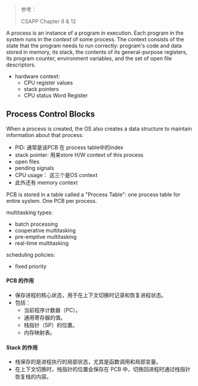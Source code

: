 > 参考：
>
> CSAPP Chapter 8 & 12

A process is an instance of a program in execution. Each program in the system runs in the *context* of some process. The context consists of the state that the program needs to run correctly: program's code and data stored in memory, its stack, the contents of its general-purpose registers, its program counter, environment variables, and the set of open file descriptors.



- hardware context:
  - CPU register values
  - stack pointers
  - CPU status Word Register



## Process Control Blocks

When a process is created, the OS also creates a data structure to maintain information about that process:

- PID: 通常是该PCB 在 process table中的index
- stack pointer: 用来store H/W context of this process
- open files
- pending signals
- CPU usage： 这三个是OS context
- 此外还有 memory context

PCB is stored in a table called a "Process Table": one process table for entire system. One PCB per process.



multitasking types:

- batch processing
- cooperative multitasking
- pre-emptive multitasking
- real-time multitasking

scheduling policies:

- fixed priority





#### **PCB 的作用**

- 保存进程的核心状态，用于在上下文切换时记录和恢复进程状态。
- 包括：
  - 当前程序计数器（PC）。
  - 通用寄存器的值。
  - 栈指针（SP）的位置。
  - 内存映射表。

#### **Stack 的作用**

- 栈保存的是进程执行的局部状态，尤其是函数调用和局部变量。
- 在上下文切换时，栈指针的位置会保存在 PCB 中，切换回进程时通过栈指针恢复栈的内容。
